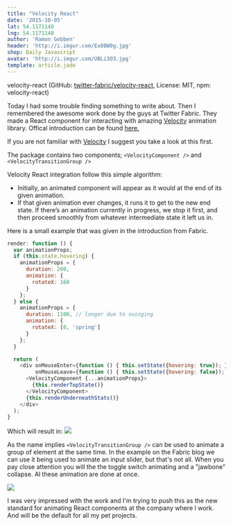 ```yaml
---
title: "Velocity React"
date: '2015-10-05'
lat: 54.1171140
lng: 54.1171140
author: 'Ramon Gebben'
header: 'http://i.imgur.com/Ex08W0g.jpg'
shop: Daily Javascript
avatar: 'http://i.imgur.com/UBLi3O3.jpg'
template: article.jade
---
```


velocity-react (GitHub: [twitter-fabric/velocity-react](https://github.com/twitter-fabric/velocity-react), License: MIT, npm: velocity-react)

Today I had some trouble finding something to write about. Then I remembered the awesome work done by the guys at Twitter Fabric. They made a React component for interacting with amazing [Velocity](http://julian.com/research/velocity/) animation library.
Offical introduction can be found [here.](https://fabric.io/blog/introducing-the-velocityreact-library)

If you are not familiar with [Velocity](http://julian.com/research/velocity/) I suggest you take a look at this first.


The package contains two components; `<VelocityComponent />` and `<VelocityTransitionGroup />`

Velocity React integration follow this simple algorithm:

- Initially, an animated component will appear as it would at the end of its given animation.
- If that given animation ever changes, it runs it to get to the new end state. If there’s an animation currently in progress, we stop it first, and then proceed smoothly from whatever intermediate state it left us in.

Here is a small example that was given in the introduction from Fabric.

```javascript
render: function () {
  var animationProps;
  if (this.state.hovering) {
    animationProps = {
      duration: 200,
      animation: {
        rotateX: 160
      }
    };
  } else {
    animationProps = {
      duration: 1100, // longer due to swinging
      animation: {
        rotateX: [0, 'spring']
      }
    };
  }

  return (
    <div onMouseEnter={function () { this.setState({hovering: true}); }}
         onMouseLeave={function () { this.setState({hovering: false}); }}>
      <VelocityComponent {...animationProps}>
        {this.renderTopState()}
      </VelocityComponent>
      {this.renderUnderneathStats()}
    </div>
  );
}
```
Which will result in:
<img src="https://static1.squarespace.com/static/54ac6f9ae4b0cf1d82a4b59e/t/560a9a19e4b08fcd39795d27/1443535397904/release_summary.gif?format=300w" tyle="max-width: 320px; width: 100%; position:static;">

As the name implies `<VelocityTransitionGroup />` can be used to animate a group of element at the same time. In the example on the Fabric blog we can use it being used to animate an input slider, but that's not all. When you pay close attention you will the the toggle switch animating and a "jawbone" collapse. Al these animation are done at once.

<img src="https://static1.squarespace.com/static/54ac6f9ae4b0cf1d82a4b59e/t/560a9a69e4b0a427e3b70022/1443535503361/?format=750w" tyle="max-width: 320px; width: 100%; position:static;">

I was very impressed with the work and I'm trying to push this as the new standard for animating React components at the company where I work. And will be the default for all my pet projects.
